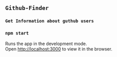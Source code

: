 ## `Github-Finder`
### `Get Information about guthub users`


### `npm start`

Runs the app in the development mode.\
Open [http://localhost:3000](http://localhost:3000) to view it in the browser.
